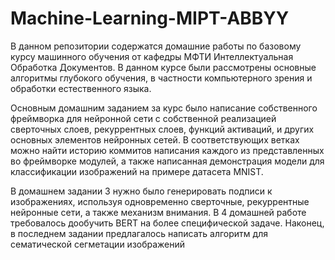 # Machine-Learning-MIPT-ABBYY

В данном репозитории содержатся домашние работы по базовому курсу машинного обучения от кафедры МФТИ Интеллектуальная Обработка Документов. В данном курсе были рассмотрены основные алгоритмы глубокого обучения, в частности компьютерного зрения и обработки естественного языка. 

Основным домашним заданием за курс было написание собственного фреймворка для нейронной сети с собственной реализацией сверточных слоев, рекуррентных слоев, функций активаций, и других основных элементов нейронных сетей. В соответствующих ветках можно найти историю коммитов написания каждого из представленных во фреймворке модулей, а также написанная демонстрация модели для классификации изображений на примере датасета MNIST.

В домашнем задании 3 нужно было генерировать подписи к изображениях, используя одновременно сверточные, рекуррентные нейронные сети, а также механизм внимания. В 4 домашней работе требовалось дообучить BERT на более специфической задаче. Наконец, в последнем задании предлагалось написать алгоритм для сематической сегметации изображений
